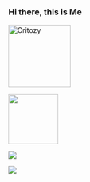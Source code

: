 ### Hi there, this is Me
<p align="left"><img width="125" src="https://komarev.com/ghpvc/?username=Critozy&style=flat-square" alt="Critozy"></p>
<p align="left"><img width="100" src="https://heroku.critozymirror.tk/0:/misaka-mikoto-railgun-t.gif"></p>
<p align="left"><a href="https://github.com/Critozy"><img src="https://github-readme-stats.vercel.app/api?username=Critozy&show_icons=true&theme=cobalt"></a></p>
<p align="left"><a href="https://github.com/Critozy"><img src="https://github-readme-stats.vercel.app/api/top-langs/?username=Critozy&theme=cobalt&layout=compact"></a></p>
